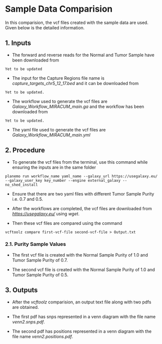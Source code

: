 # Sample Data Comparision

In this comparision, the vcf files created with the sample data are used. Given below is the detailed information.

## 1. Inputs

* The forward and reverse reads for the Normal and Tumor Sample have been downloaded from 

```
Yet to be updated
```

* The input for the Capture Regions file name is *capture_targets_chr5_12_17.bed* and it can be downloaded from

```
Yet to be updated.
```

* The workflow used to generate the vcf files are *Galaxy_Workflow_MIRACUM_main.ga* and the workflow has been downloaded from

```
Yet to be updated.
```

* The yaml file used to generate the vcf files are *Galaxy_Workflow_MIRACUM_main.yml*

## 2. Procedure

* To generate the vcf files from the terminal, use this command while ensuring the inputs are in the same folder

```
planemo run workflow_name yaml_name --galaxy_url https://usegalaxy.eu/ --galaxy_user_key key_number --engine external_galaxy --no_shed_install
```

* Ensure that there are two yaml files with different Tumor Sample Purity i.e. 0.7 and 0.5.

* After the workflows are completed, the vcf files are downloaded from *https://usegalaxy.eu/* using *wget*.

* Then these vcf files are compared using the command

```
vcftoolz compare first-vcf-file second-vcf-file > Output.txt
```

### 2.1. Purity Sample Values

* The first vcf file is created with the Normal Sample Purity of 1.0 and Tumor Sample Purity of 0.7.

* The second vcf file is created with the Normal Sample Purity of 1.0 and Tumor Sample Purity of 0.5.

## 3. Outputs

* After the *vcftoolz* comparision, an output text file along with two pdfs are obtained.

* The first pdf has snps represented in a venn diagram with the file name *venn2.snps.pdf*.

* The second pdf has positions represented in a venn diagram with the file name *venn2.positions.pdf*.
